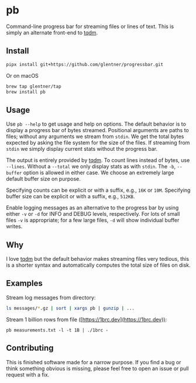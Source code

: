 pb
==

Command-line progress bar for streaming files or lines of text.
This is simply an alternate front-end to [tqdm](https://github.com/tqdm/tqdm).

Install
-------

```sh
pipx install git+https://github.com/glentner/progressbar.git
```

Or on macOS

```sh
brew tap glentner/tap
brew install pb
```

Usage
-----

Use `pb --help` to get usage and help on options.
The default behavior is to display a progress bar of bytes streamed.
Positional arguments are paths to files; without any arguments we stream from `stdin`.
We get the total bytes expected by asking the file system for the size of the files.
If streaming from `stdin` we simply display current stats without the progress bar.

The output is entirely provided by [tqdm](https://github.com/tqdm/tqdm).
To count lines instead of bytes, use `--lines`.
Without a `--total` we only display stats as with `stdin`.
The `-b`, `--buffer` option is allowed in either case.
We choose an extremely large default buffer size on purpose.

Specifying counts can be explicit or with a suffix, e.g., `16K` or `10M`.
Specifying buffer size can be explicit or with a suffix, e.g., `512KB`.

Enable logging messages as an alternative to the progress bar by
using either `-v` or `-d` for INFO and DEBUG levels, respectively.
For lots of small files `-v` is appropriate; for a few large files,
`-d` will show individual buffer writes.

Why
---

I love [tqdm](https://github.com/tqdm/tqdm) but the default behavior makes
streaming files very tedious, this is a shorter syntax and automatically
computes the total size of files on disk.

Examples
--------

Stream log messages from directory:

```sh
ls messages/*.gz | sort | xargs pb | gunzip | ...
```

Stream 1 billion rows from file ([https://1brc.dev](https://1brc.dev)):

```
pb measurements.txt -l -t 1B | ./1brc -
```

Contributing
------------

This is finished software made for a narrow purpose.
If you find a bug or think something obvious is missing,
please feel free to open an issue or pull request with a fix.

